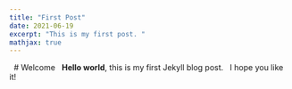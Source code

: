 ```yaml
---
title: "First Post"
date: 2021-06-19
excerpt: "This is my first post. "
mathjax: true
---
```


  # Welcome  
**Hello world**, this is my first Jekyll blog post.
  I hope you like it! 
